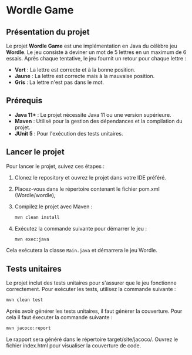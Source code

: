 # Wordle Game

## Présentation du projet

Le projet **Wordle Game** est une implémentation en Java du célèbre jeu **Wordle**. Le jeu consiste à deviner un mot de 5 lettres en un maximum de 6 essais. Après chaque tentative, le jeu fournit un retour pour chaque lettre :

- **Vert** : La lettre est correcte et à la bonne position.
- **Jaune** : La lettre est correcte mais à la mauvaise position.
- **Gris** : La lettre n'est pas dans le mot.

## Prérequis

- **Java 11+** : Le projet nécessite Java 11 ou une version supérieure.
- **Maven** : Utilisé pour la gestion des dépendances et la compilation du projet.
- **JUnit 5** : Pour l'exécution des tests unitaires.


## Lancer le projet

Pour lancer le projet, suivez ces étapes :

1. Clonez le repository et ouvrez le projet dans votre IDE préféré.
2. Placez-vous dans le répertoire contenant le fichier pom.xml (Wordle/wordle),
3. Compilez le projet avec Maven :
    ```bash
    mvn clean install
    ```

4. Exécutez la commande suivante pour démarrer le jeu :
    ```bash
    mvn exec:java 
    ```

Cela exécutera la classe `Main.java` et démarrera le jeu Wordle.

## Tests unitaires

Le projet inclut des tests unitaires pour s'assurer que le jeu fonctionne correctement. Pour exécuter les tests, utilisez la commande suivante :

```bash
mvn clean test
```

Après avoir générer les tests unitaires, il faut génèrer la couverture. Pour cela il faut éxecuter la commande suivante :

```bash
mvn jacoco:report
```

Le rapport sera généré dans le répertoire target/site/jacoco/. Ouvrez le fichier index.html pour visualiser la couverture de code.
